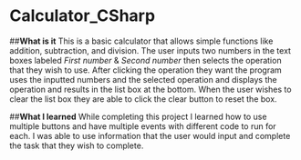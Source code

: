 # Calculator_CSharp

##**What is it**
This is a basic calculator that allows simple functions like addition, subtraction, and division.  The user inputs two numbers in the text boxes labeled _First number_ & _Second number_ then selects the operation that they wish to use. After clicking the operation they want the program uses the inputted numbers and the selected operation and displays the operation and results in the list box at the bottom. When the user wishes to clear the list box they are able to click the clear button to reset the box.

##**What I learned**
While completing this project I learned how to use multiple buttons and have multiple events with different code to run for each.  I was able to use information that the user would input and complete the task that they wish to complete.
